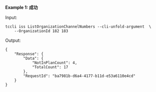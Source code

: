 **Example 1: 成功**

 

Input: 

```
tccli iss ListOrganizationChannelNumbers --cli-unfold-argument  \
    --OrganizationId 182 183
```

Output: 
```
{
    "Response": {
        "Data": {
            "NotInPlanCount": 4,
            "TotalCount": 17
        },
        "RequestId": "ba7981b-d6a4-4177-b11d-e53a6110e4cd"
    }
}
```

